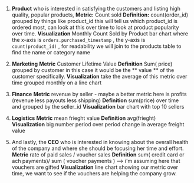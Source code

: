 1. **Product** who is interested in satisfying the customers and listing high quality, popular products,
**Metric:** Count sold
**Definition:** count(order_id) grouped by things like product_id 
this will tell us which product_id is ordered most, can look at this over time to look at product popularity over time.
**Visualization**
Monthly Count Sold by Product  bar chart where the x-axis is `orders.purchased_timestamp` , the y-axis is `count(product_id)` , 
for readability we will join to the products table to find the name or category name 

2. **Marketing**
**Metric** Customer Lifetime Value 
**Definition** Sum( price) grouped by customer in this case it would be the ** value ** of the customer specifically.
**Visualization** take the average of this metric over time grouped monthly on a line chart
 
3. **Finance** 
**Metric** revenue by seller - maybe a better metric here is profits (revenue less payouts less shipping)
**Definition** sum(price) over time and grouped by the seller_id 
**Visualization** bar chart with top 10 sellers 

4. **Logistics**
**Metric** mean frieght value
**Definition** avg(frieght) 
**Visualization** big number period over period change in average freight value

5. And lastly, the **CEO** who is interested in knowing about the overall health of the company and where she should be focusing her time and effort.
**Metric** rate of paid sales / voucher sales
**Definition** sum( credit card or ach payments)/ sum ( voucher payments ) --> i'm assuming here that vouchers are gifted
**Visualization** line chart showing our metric over time, we want to see if the vouchers are helping the company grow.
